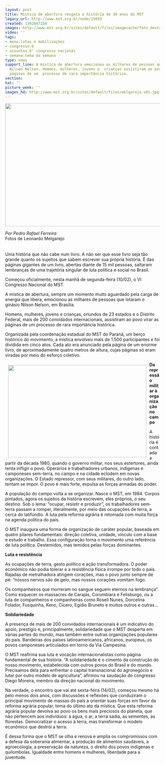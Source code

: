 ```yaml
---
layout: post
title: Mística de abertura resgata a história de 30 anos do MST
legacy_url: http://www.mst.org.br/node/15693
created: 1392047250
images: http://www.mst.org.br/sites/default/files/imagecache/foto_destaque/melgarejo.v01.jpg
video: ''
tags:
- menu:lutas e mobilizações
- congresso:6
- assuntos:6° congresso nacional
- semana:tema da semana
type: news
support_line: A mística de abertura emocionou as milhares de pessoas que lotaram o  ginásio
  Nilson Nelson. Homens, mulheres, jovens e  crianças assistiram ao povo virar as
  páginas de um  processo de rara importância histórica.
section: 
hat: ''
picture_week: ''
images_hd: http://www.mst.org.br/sites/default/files/melgarejo.v01.jpg
---
```

<p style="text-align: center;"><img alt="" src="http://www.mst.org.br/sites/default/files/melgarejo.jpg" height="400" width="600"></p><p><em>Por Pedro Rafael Ferreira</em><br>Fotos de Leonardo Melgarejo<br><br><br>Uma história que não cabe num livro. A não ser que esse livro seja tão grande quanto os sujeitos que sabem escrever sua própria história. E das páginas gigantes de um livro, abertas diante de 15 mil pessoas, saltaram lembranças de uma trajetória singular de luta política e social no Brasil.</p><p>Começou oficialmente, nesta manhã de segunda-feira (10/02), o VI Congresso Nacional do MST.</p><p>A mística de abertura, sempre um momento muito aguardado pela carga de energia que libera, emocionou as milhares de pessoas que lotaram o ginásio Nilson Nelson, em Brasília.</p><p>Homens, mulheres, jovens e crianças, oriundos de 23 estados e o Distrito Federal, mais de 200 convidados internacionais, assistiram ao povo virar as páginas de um processo de rara importância histórica.</p><p>Organizada pela coordenação estadual do MST do Paraná, um berço histórico do movimento, a mística envolveu mais de 1.500 participantes e foi dividida em cinco atos. Cada ato era anunciado pela página de um enorme livro, de aproximadamente quatro metros de altura, cujas páginas só eram viradas por meio do esforço coletivo.&nbsp;&nbsp;</p><p><strong><img alt="" src="http://www.mst.org.br/sites/default/files/melgarejo1.jpg" align="left" height="300" hspace="10" vspace="10" width="450">Da repressão militar à organização no campo</strong></p><p>A história é contada a partir da década 1980, quando o governo militar, nos seus estertores, ainda tenta infligir o povo. Operários e trabalhadores urbanos, indígenas e camponeses sem-terra, no campo e na cidade eclodem em novas organizações. O Estado repressor, com seus militares, do outro lado, tentam se impor. O povo é mais forte, expulsa as forças armadas do poder.</p><p>A população do campo volta a se organizar. Nasce o MST, em 1984. Corpos pintados, agora os sujeitos da história escrevem, eles próprios, o seu destino. Sob o lema: “ocupar, resistir e produzir”, os trabalhadores sem-terra passam a romper, literalmente, por meio das ocupações de terra, a cerca do latifúndio. A luta pela reforma agrária é retomada com muita força na agenda política do país.</p><p>O MST inaugura uma forma de organização de caráter popular, baseada em quatro pilares fundamentais: direção coletiva, unidade, vínculo com a base e estudo e trabalho. Essa configuração torna o movimento uma referência de luta política. Destemidos, mas temidos pelas forças dominantes.</p><p><strong>Luta e resistência</strong></p><p>As ocupações de terra, gesto político e ação transformadora. O poder econômico não podia tolerar e a resistência física irrompe por todo o país. Rajadas de metralhadora atingem corações, mas o povo junto sempre de pé: “nossos nervos são de gelo, mas nossos corações vomitam fogo.</p><p>Os companheiros que morreram no sangue seguem eternos na lembrança”. Como esquecer os massacres de Carajás, Corumbiara e Felisburgo, ou a luta de companheiros e companheiras como Roseli Nunes, Dorcelina Folador, Fusquinha, Keno, Cícero, Egídio Bruneto e muitos outros e outras...</p><p><strong>Solidariedade</strong></p><p>A presença de mais de 200 convidados internacionais é um indicativo do apoio, prestígio e, principalmente, solidariedade que o MST desperta em várias partes do mundo, mas também entre outras organizações populares do país. Bandeiras dos países latinoamericanos, africanos, europeus, os povos camponeses articulados em torno da Via Campesina.</p><p>O MST reafirma sua luta e vocação internacionalistas como página fundamental de sua história. “A solidariedade é o cimento da construção do nosso movimento, estabelecida com outros povos do Brasil e do mundo. Precisamos dela para enfrentar o capital transnacional do agronegócio e lutar por outro modelo de agricultura”, afirmou na saudação do congresso Diego Moreira, membro da direção nacional do movimento.</p><p>Na verdade, o encontro que vai até sexta-feira (14/02), começou mesmo há pelo menos dois anos, com discussões e reflexões que conduziram o principal movimento de massas do país a orientar suas forças em favor da reforma agrária popular, tema do último ato da mística. Que esta reforma agrária popular devolva ao povo os bens mais preciosos do planeta, que não pertencem aos indivíduos: a água, o ar, a terra sadia, as sementes, as florestas. Democratizar o acesso à terra, mas transformar o modelo econômico que destrói a terra.</p><p>É dessa forma que o MST se olha e renova e amplia os compromissos com a defesa da soberania alimentar, a produção de alimentos saudáveis, a agroecologia, a preservação da natureza, o direito dos povos indígenas e quilombolas. Igualdade entre homens e mulheres, liberdade para a juventude.</p>
